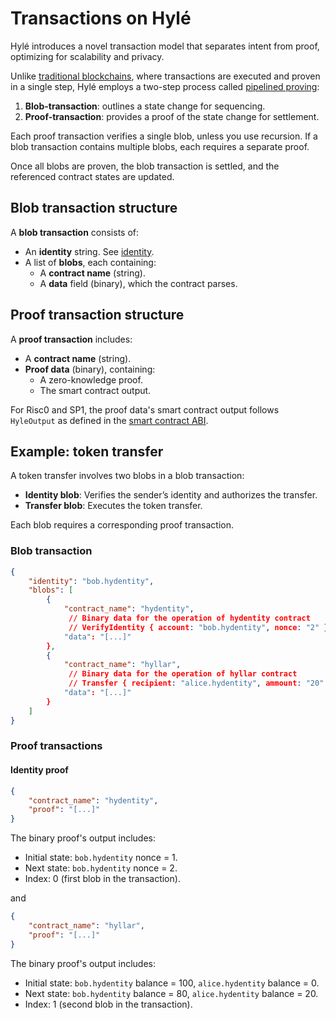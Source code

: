 # Transactions on Hylé

Hylé introduces a novel transaction model that separates intent from proof, optimizing for scalability and privacy.

Unlike [traditional blockchains](./hyle-vs-vintage-blockchains.md), where transactions are executed and proven in a single step, Hylé employs a two-step process called [pipelined proving](./pipelined-proving.md):

1. **Blob-transaction**: outlines a state change for sequencing.
2. **Proof-transaction**: provides a proof of the state change for settlement.

Each proof transaction verifies a single blob, unless you use recursion. If a blob transaction contains multiple blobs, each requires a separate proof.

Once all blobs are proven, the blob transaction is settled, and the referenced contract states are updated.

## Blob transaction structure

A **blob transaction** consists of:

- An **identity** string. See [identity](./identity.md).
- A list of **blobs**, each containing:
  - A **contract name** (string).
  - A **data** field (binary), which the contract parses.

## Proof transaction structure

A **proof transaction** includes:

- A **contract name** (string).
- **Proof data** (binary), containing:
  - A zero-knowledge proof.
  - The smart contract output.

For Risc0 and SP1, the proof data's smart contract output follows `HyleOutput` as defined in the [smart contract ABI](./smart-contracts.md).

## Example: token transfer

A token transfer involves two blobs in a blob transaction:

- **Identity blob**: Verifies the sender’s identity and authorizes the transfer.
- **Transfer blob**: Executes the token transfer.

Each blob requires a corresponding proof transaction.

### Blob transaction

```json
{
    "identity": "bob.hydentity",
    "blobs": [
        {
            "contract_name": "hydentity",
             // Binary data for the operation of hydentity contract
             // VerifyIdentity { account: "bob.hydentity", nonce: "2" }
            "data": "[...]" 
        },
        {
            "contract_name": "hyllar",
             // Binary data for the operation of hyllar contract
             // Transfer { recipient: "alice.hydentity", ammount: "20" }
            "data": "[...]"
        }
    ]
}
```

### Proof transactions

#### Identity proof

```json
{
    "contract_name": "hydentity",
    "proof": "[...]"
}
```

The binary proof's output includes:

- Initial state: `bob.hydentity` nonce = 1.
- Next state: `bob.hydentity` nonce = 2.
- Index: 0 (first blob in the transaction).

and

```json
{
    "contract_name": "hyllar",
    "proof": "[...]"
}
```

The binary proof's output includes:

- Initial state: `bob.hydentity` balance = 100, `alice.hydentity` balance = 0.
- Next state: `bob.hydentity` balance = 80, `alice.hydentity` balance = 20.
- Index: 1 (second blob in the transaction).

